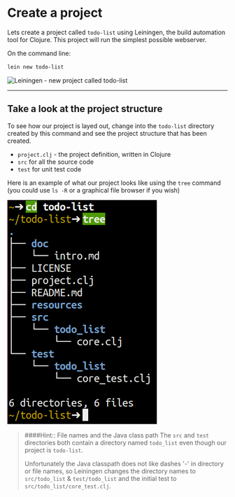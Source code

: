 # Create a project

  Lets create a project called `todo-list` using Leiningen, the build automation tool for Clojure.  This project will run the simplest possible webserver.

  On the command line:

```bash
lein new todo-list
```

![Leiningen - new project called todo-list](../images/lein-new-todo-list.png)

<hr />

## Take a look at the project structure

To see how our project is layed out, change into the `todo-list` directory created by this command and see the project structure that has been created.

  * `project.clj` - the project definition, written in Clojure
  * `src` for all the source code
  * `test` for unit test code


Here is an example of what our project looks like using the `tree` command (you could use `ls -R` or a graphical file browser if you wish)

![Clojure project structure - webdev](/images/project-todo-list-tree.png)


> ####Hint:: File names and the Java class path
> The `src` and `test` directories both contain a directory named `todo_list` even though our project is `todo-list`.
>
> Unfortunately the Java classpath does not like dashes '-' in directory or file names, so Leiningen changes the directory names to `src/todo_list` & `test/todo_list` and the initial test to `src/todo_list/core_test.clj`.
